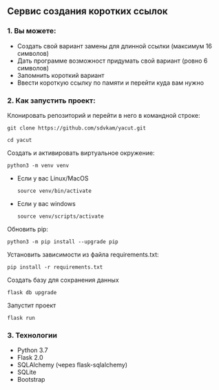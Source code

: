## Сервис создания коротких ссылок

### 1. Вы можете:
- Создать свой вариант замены для длинной ссылки (максимум 16 символов)
- Дать программе возможност придумать свой вариант (ровно 6 символов)
- Запомнить короткий вариант
- Ввести короткую ссылку по памяти и перейти куда вам нужно

### 2. Как запустить проект:

Клонировать репозиторий и перейти в него в командной строке:
```
git clone https://github.com/sdvkam/yacut.git
```
```
cd yacut
```
Cоздать и активировать виртуальное окружение:
```
python3 -m venv venv
```
* Если у вас Linux/MacOS
    ```
    source venv/bin/activate
    ```
* Если у вас windows
    ```
    source venv/scripts/activate
    ```
Обновить pip:
```
python3 -m pip install --upgrade pip
```
Установить зависимости из файла requirements.txt:
```
pip install -r requirements.txt
```
Создать базу для сохранения данных
```
flask db upgrade
```
Запустит проект
```
flask run
```
### 3. Технологии
- Python 3.7
- Flask 2.0
- SQLAlchemy (через flask-sqlalchemy)
- SQLite
- Bootstrap
